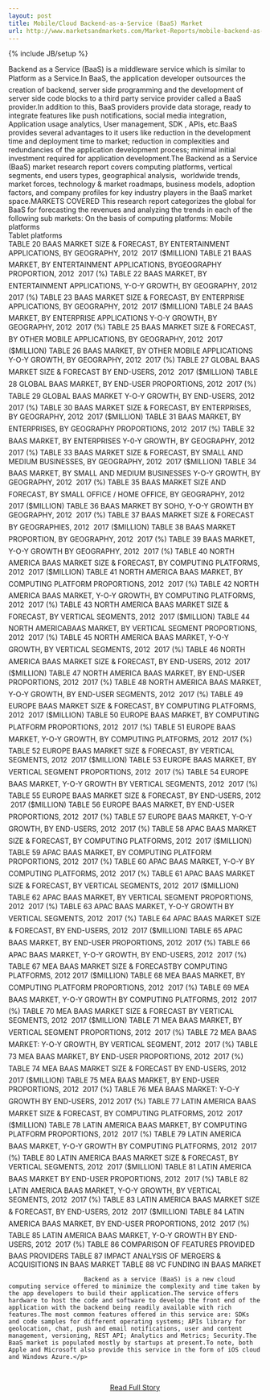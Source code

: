 ```yaml
---
layout: post
title: Mobile/Cloud Backend-as-a-Service (BaaS) Market
url: http://www.marketsandmarkets.com/Market-Reports/mobile-backend-as-a-service-mbaas-market-813.html
---
```

{% include JB/setup %}<p>Backend as a Service (BaaS) is a middleware service which is similar to Platform as a Service.In BaaS, the application developer outsources the creation of backend, server side programming and the development of server side code blocks to a third party service provider called a BaaS provider.In addition to this, BaaS providers provide data storage, ready to integrate features like push notifications, social media integration, Application usage analytics, User management, SDK , APIs, etc.BaaS provides several advantages to it users like reduction in the development time and deployment time to market; reduction in complexities and redundancies of the application development process; minimal initial investment required for application development.The Backend as a Service (BaaS) market research report covers computing platforms, vertical segments, end users types, geographical analysis,  worldwide trends, market forces, technology & market roadmaps, business models, adoption factors, and company profiles for key industry players in the BaaS market space.MARKETS COVERED
  This research report categorizes the global for BaaS for forecasting the revenues and analyzing the trends in each of the following sub markets:
  On the basis of computing platforms:
  Mobile platforms   
Tablet platforms   
TABLE 20 BAAS MARKET SIZE & FORECAST, BY ENTERTAINMENT APPLICATIONS, BY GEOGRAPHY, 2012  2017 ($MILLION)
TABLE 21 BAAS MARKET, BY ENTERTAINMENT APPLICATIONS, BYGEOGRAPHY PROPORTION, 2012  2017 (%)
TABLE 22 BAAS MARKET, BY ENTERTAINMENT APPLICATIONS, Y-O-Y GROWTH, BY GEOGRAPHY, 2012  2017 (%)
TABLE 23 BAAS MARKET SIZE & FORECAST, BY ENTERPRISE APPLICATIONS, BY GEOGRAPHY, 2012  2017 ($MILLION)
TABLE 24 BAAS MARKET, BY ENTERPRISE APPLICATIONS Y-O-Y GROWTH, BY GEOGRAPHY, 2012  2017 (%)
TABLE 25 BAAS MARKET SIZE & FORECAST, BY OTHER MOBILE APPLICATIONS, BY GEOGRAPHY, 2012  2017 ($MILLION)
TABLE 26 BAAS MARKET, BY OTHER MOBILE APPLICATIONS Y-O-Y GROWTH, BY GEOGRAPHY, 2012  2017 (%)
TABLE 27 GLOBAL BAAS MARKET SIZE & FORECAST BY END-USERS, 2012  2017 ($MILLION)
TABLE 28 GLOBAL BAAS MARKET, BY END-USER PROPORTIONS, 2012  2017 (%)
TABLE 29 GLOBAL BAAS MARKET Y-O-Y GROWTH, BY END-USERS, 2012  2017 (%)
TABLE 30 BAAS MARKET SIZE & FORECAST, BY ENTERPRISES, BY GEOGRAPHY, 2012  2017 ($MILLION)
TABLE 31 BAAS MARKET, BY ENTERPRISES, BY GEOGRAPHY PROPORTIONS, 2012  2017 (%)
TABLE 32 BAAS MARKET, BY ENTERPRISES Y-0-Y GROWTH, BY GEOGRAPHY, 2012  2017 (%)
TABLE 33 BAAS MARKET SIZE & FORECAST, BY SMALL AND MEDIUM BUSINESSES, BY GEOGRAPHY, 2012  2017 ($MILLION)
TABLE 34 BAAS MARKET, BY SMALL AND MEDIUM BUSINESSES Y-O-Y GROWTH, BY GEOGRAPHY, 2012  2017 (%)
TABLE 35 BAAS MARKET SIZE AND FORECAST, BY SMALL OFFICE / HOME OFFICE, BY GEOGRAPHY, 2012  2017 ($MILLION)
TABLE 36 BAAS MARKET BY SOHO, Y-O-Y GROWTH BY GEOGRAPHY, 2012  2017 (%)
TABLE 37 BAAS MARKET SIZE & FORECAST BY GEOGRAPHIES, 2012  2017 ($MILLION)
TABLE 38 BAAS MARKET PROPORTION, BY GEOGRAPHY, 2012  2017 (%)
TABLE 39 BAAS MARKET, Y-O-Y GROWTH BY GEOGRAPHY, 2012  2017 (%)
TABLE 40 NORTH AMERICA BAAS MARKET SIZE & FORECAST, BY COMPUTING PLATFORMS, 2012  2017 ($MILLION)
TABLE 41 NORTH AMERICA BAAS MARKET, BY COMPUTING PLATFORM PROPORTIONS, 2012  2017 (%)
TABLE 42 NORTH AMERICA BAAS MARKET, Y-O-Y GROWTH, BY COMPUTING PLATFORMS, 2012  2017 (%)
TABLE 43 NORTH AMERICA BAAS MARKET SIZE & FORECAST, BY VERTICAL SEGMENTS, 2012  2017 ($MILLION)
TABLE 44 NORTH AMERICABAAS MARKET, BY VERTICAL SEGMENT PROPORTIONS, 2012  2017 (%)
TABLE 45 NORTH AMERICA BAAS MARKET, Y-O-Y GROWTH, BY VERTICAL SEGMENTS, 2012  2017 (%)
TABLE 46 NORTH AMERICA BAAS MARKET SIZE & FORECAST, BY END-USERS, 2012  2017 ($MILLION)
TABLE 47 NORTH AMERICA BAAS MARKET, BY END-USER PROPORTIONS, 2012  2017 (%)
TABLE 48 NORTH AMERICA BAAS MARKET, Y-O-Y GROWTH, BY END-USER SEGMENTS, 2012  2017 (%)
TABLE 49 EUROPE BAAS MARKET SIZE & FORECAST, BY COMPUTING PLATFORMS, 2012  2017 ($MILLION)
TABLE 50 EUROPE BAAS MARKET, BY COMPUTING PLATFORM PROPORTIONS, 2012  2017 (%)
TABLE 51 EUROPE BAAS MARKET, Y-O-Y GROWTH, BY COMPUTING PLATFORMS, 2012  2017 (%)
TABLE 52 EUROPE BAAS MARKET SIZE & FORECAST, BY VERTICAL SEGMENTS, 2012  2017 ($MILLION)
TABLE 53 EUROPE BAAS MARKET, BY VERTICAL SEGMENT PROPORTIONS, 2012  2017 (%)
TABLE 54 EUROPE BAAS MARKET, Y-O-Y GROWTH BY VERTICAL SEGMENTS, 2012  2017 (%)
TABLE 55 EUROPE BAAS MARKET SIZE & FORECAST, BY END-USERS, 2012  2017 ($MILLION)
TABLE 56 EUROPE BAAS MARKET, BY END-USER PROPORTIONS, 2012  2017 (%)
TABLE 57 EUROPE BAAS MARKET, Y-O-Y GROWTH, BY END-USERS, 2012  2017 (%)
TABLE 58 APAC BAAS MARKET SIZE & FORECAST, BY COMPUTING PLATFORMS, 2012  2017 ($MILLION)
TABLE 59 APAC BAAS MARKET, BY COMPUTING PLATFORM PROPORTIONS, 2012  2017 (%)
TABLE 60 APAC BAAS MARKET, Y-O-Y BY COMPUTING PLATFORMS, 2012  2017 (%)
TABLE 61 APAC BAAS MARKET SIZE & FORECAST, BY VERTICAL SEGMENTS, 2012  2017 ($MILLION)
TABLE 62 APAC BAAS MARKET, BY VERTICAL SEGMENT PROPORTIONS, 2012  2017 (%)
TABLE 63 APAC BAAS MARKET, Y-O-Y GROWTH BY VERTICAL SEGMENTS, 2012  2017 (%)
TABLE 64 APAC BAAS MARKET SIZE & FORECAST, BY END-USERS, 2012  2017 ($MILLION)
TABLE 65 APAC BAAS MARKET, BY END-USER PROPORTIONS, 2012  2017 (%)
TABLE 66 APAC BAAS MARKET, Y-O-Y GROWTH, BY END-USERS, 2012  2017 (%)
TABLE 67 MEA BAAS MARKET SIZE & FORECASTBY COMPUTING PLATFORMS, 2012  2017 ($MILLION)
TABLE 68 MEA BAAS MARKET, BY COMPUTING PLATFORM PROPORTIONS, 2012  2017 (%)
TABLE 69 MEA BAAS MARKET, Y-O-Y GROWTH BY COMPUTING PLATFORMS, 2012  2017 (%)
TABLE 70 MEA BAAS MARKET SIZE & FORECAST BY VERTICAL SEGMENTS, 2012  2017 ($MILLION)
TABLE 71 MEA BAAS MARKET, BY VERTICAL SEGMENT PROPORTIONS, 2012  2017 (%)
TABLE 72 MEA BAAS MARKET: Y-O-Y GROWTH, BY VERTICAL SEGMENT, 2012  2017 (%)
TABLE 73 MEA BAAS MARKET, BY END-USER PROPORTIONS, 2012  2017 (%)
TABLE 74 MEA BAAS MARKET SIZE & FORECAST BY END-USERS, 2012  2017 ($MILLION)
TABLE 75 MEA BAAS MARKET, BY END-USER PROPORTIONS, 2012  2017 (%)
TABLE 76 MEA BAAS MARKET: Y-O-Y GROWTH BY END-USERS, 2012  2017 (%)
TABLE 77 LATIN AMERICA BAAS MARKET SIZE & FORECAST, BY COMPUTING PLATFORMS, 2012  2017 ($MILLION)
TABLE 78 LATIN AMERICA BAAS MARKET, BY COMPUTING PLATFORM PROPORTIONS, 2012  2017 (%)
TABLE 79 LATIN AMERICA BAAS MARKET, Y-O-Y GROWTH BY COMPUTING PLATFORMS, 2012  2017 (%)
TABLE 80 LATIN AMERICA BAAS MARKET SIZE & FORECAST, BY VERTICAL SEGMENTS, 2012  2017 ($MILLION)
TABLE 81 LATIN AMERICA BAAS MARKET BY END-USER PROPORTIONS, 2012  2017 (%)
TABLE 82 LATIN AMERICA BAAS MARKET, Y-O-Y GROWTH, BY VERTICAL SEGMENTS, 2012  2017 (%)
TABLE 83 LATIN AMERICA BAAS MARKET SIZE & FORECAST, BY END-USERS, 2012  2017 ($MILLION)
TABLE 84 LATIN AMERICA BAAS MARKET, BY END-USER PROPORTIONS, 2012  2017 (%)
TABLE 85 LATIN AMERICA BAAS MARKET, Y-O-Y GROWTH BY END-USERS, 2012  2017 (%)
TABLE 86 COMPARISON OF FEATURES PROVIDED BAAS PROVIDERS
TABLE 87 IMPACT ANALYSIS OF MERGERS & ACQUISITIONS IN BAAS MARKET
TABLE 88 VC FUNDING IN BAAS MARKET
          
                         Backend as a service (BaaS) is a new cloud computing service offered to minimize the complexity and time taken by the app developers to build their application.The service offers hardware to host the code and software to develop the front end of the application with the backend being readily available with rich features.The most common features offered in this service are: SDKs and code samples for different operating systems; APIs library for geolocation, chat, push and email notifications, user and content management, versioning, REST API; Analytics and Metrics; Security.The BaaS market is populated mostly by startups at present.To note, both Apple and Microsoft also provide this service in the form of iOS cloud and Windows Azure.</p>
<br /><p align='center'><a href="http://www.marketsandmarkets.com/Market-Reports/mobile-backend-as-a-service-mbaas-market-813.html">Read Full Story</a></p><br />

